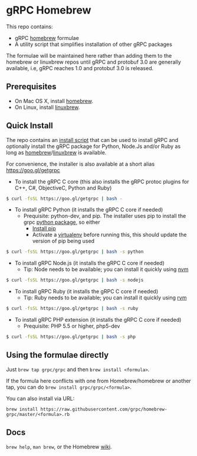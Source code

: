# gRPC Homebrew

This repo contains:
- gRPC [homebrew][] formulae
- A utility script that simplifies installation of other gRPC packages

The formulae will be maintained here rather than adding them to the homebrew or
linuxbrew repos until gRPC and protobuf 3.0 are generally available, i.e, gRPC
reaches 1.0 and protobuf 3.0 is released.

Prerequisites
-------------

- On Mac OS X, install [homebrew][].
- On Linux, install [linuxbrew][].

Quick Install
-------------

The repo contains an [install script][] that can be used to install gRPC and
optionally install the gRPC package for Python, Node.Js and/or Ruby as long as
[homebrew][]/[linuxbrew][] is available.

For convenience, the installer is also available at a short alias
https://goo.gl/getgrpc

- To install the gRPC C core (this also installs the gRPC protoc plugins for C++, C#, ObjectiveC, Python and Ruby)
```sh
$ curl -fsSL https://goo.gl/getgrpc | bash -
```
- To install gRPC Python (it installs the gRPC C core if needed)
  - Prequisite: python-dev, and pip. The installer uses pip to install the grpc
    [python package][], so either
    - [Install pip][]
    - Activate a [virtualenv][] before running this, this should update the version of pip being used

```sh
$ curl -fsSL https://goo.gl/getgrpc | bash -s python
```
- To install gRPC Node.js (it installs the gRPC C core if needed)
  - Tip: Node needs to be available; you can install it quickly using [nvm][]
```sh
$ curl -fsSL https://goo.gl/getgrpc | bash -s nodejs
```
- To install gRPC Ruby (it installs the gRPC C core if needed)
  - Tip: Ruby needs to be available; you can install it quickly using [rvm][]
```sh
$ curl -fsSL https://goo.gl/getgrpc | bash -s ruby
```
- To install gRPC PHP extension (it installs the gRPC C core if needed)
  - Prequisite: PHP 5.5 or higher, php5-dev
```sh
$ curl -fsSL https://goo.gl/getgrpc | bash -s php
```

Using the formulae directly
---------------------------
Just `brew tap grpc/grpc` and then `brew install <formula>`.

If the formula here conflicts with one from Homebrew/homebrew or another tap, you
can do `brew install grpc/grpc/<formula>`.

You can also install via URL:

```
brew install https://raw.githubusercontent.com/grpc/homebrew-grpc/master/<formula>.rb
```

Docs
----
`brew help`, `man brew`, or the Homebrew [wiki][].

[wiki]:http://wiki.github.com/Homebrew/homebrew
[homebrew]:http://brew.sh
[linuxbrew]:https://github.com/Homebrew/linuxbrew
[install script]:https://raw.githubusercontent.com/grpc/homebrew-grpc/master/scripts/install
[virtualenv]: https://virtualenv.pypa.io/en/latest/
[nvm]: https://github.com/creationix/nvm
[rvm]: https://rvm.io
[python package]: https://pypi.python.org/pypi/grpcio
[Install pip]: https://pip.pypa.io/en/latest/installing.html
